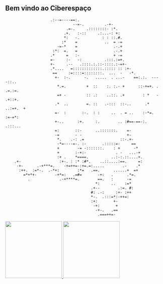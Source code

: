 ## Bem vindo ao Ciberespaço ##
                        .:--=----==:.                                        
                                  --=-.         .-+-                                      
                               .=-.     .::::::::- :*.                                    
                              .+.   :-::     .:...-: +:                                   
                              *:   -.          : : ::.#.                                  
                             :*    =            ..  = -=                                  
                           -=-*    =                .-.+                                  
                         :*:  =.   =                .-.+                                  
                        .*     =   :-               + -=                                  
                        =-     :-   -:          .:::.:=+.                                 
                        +-     .--   .::::.:.::-::::.:-=+-                                
                        .*....   =:::::::::::::.::::: :: :+-                              
                         ==     :=::::=::::::::.  ...  -   -*.                            
                          +-  :-.      -.   .....  . ...-    ==:.:.  ----::..             
                           *.=.         +  ::    :. :.- +      ::-+=+. . .=.:=.           
                           =+ -         :: .:    ..::. .+        : *   - .+::+.           
                          .*  ..        =. ::   .-:::  ::-..      .* ..:=+.  +            
                          =-  :       :-.  : :     ..  . = ..    :-*=.  :=-=*:            
                          +-..      :+.     :.        .. :#==-==-:.  .:::...              
                          =:       ::-      ..:::::::.    =-                              
                          -=       - -                    +-                              
                           *.    .-: .=                ::-.+-                             
                           -*=----=-. :-       .:::::=-     ==                            
                           +        -= -:::::::.    : +      -*                           
                           +       :-+:-             . -   ...-+                          
                           :+ .    *====.          ..:-:.::....+.                         
        .+-                 :+-. : :* :#*.    ..::....:==.     =:                         
         -+-      .-+***=.    -+=++=-:+=.=:.....        .-    .*                          
          :++.  :=*-.  .-*+:        :*=   .==.      ......+  =+                           
            =*+*+-        -+*=:   .=#=       -+:   .      .*=.                            
              .             .-+****=.        ==.   :      -=                              
                                            *:     ..    :=*                              
                                          .+--        .:=. #:                             
                                          #: .-:     :+- :++                              
                                          *-.  .:::=*:-++=:                               
                                          :+:       +-                                    
                                           -+:       +                                    
                                            -+-.   .==                                    
                                             .===++=-                                     
                                                                                          
                                                                                          
 <div>
  <a href="https://github.com/1TrashStar23">
  <img height="180em" src="https://github-readme-stats.vercel.app/api?username=Alexandre-Tortoza&show_icons=true&theme=radical&include_all_commits=true&count_private=true"/>
  <img height="180em" src="https://github-readme-stats.vercel.app/api/top-langs/?username=Alexandre-Tortoza&layout=compact&langs_count=7&theme=radical"/>
</div>


